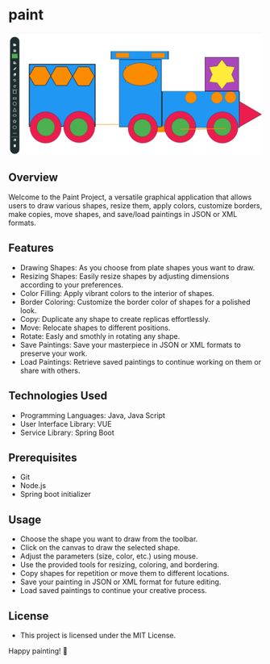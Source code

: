 # paint

<p align="center"><img src="/Screenshot 2023-12-10 131405.png"></p>

## Overview
Welcome to the Paint Project, a versatile graphical application that allows users to draw various shapes, resize them, apply colors, customize borders, make copies, move shapes, and save/load paintings in JSON or XML formats.

## Features
- Drawing Shapes: As you choose from plate shapes yous want to draw.
- Resizing Shapes: Easily resize shapes by adjusting dimensions according to your preferences.
- Color Filling: Apply vibrant colors to the interior of shapes.
- Border Coloring: Customize the border color of shapes for a polished look.
- Copy: Duplicate any shape to create replicas effortlessly.
- Move: Relocate shapes to different positions.
- Rotate: Easly and smothly in rotating any shape.
- Save Paintings: Save your masterpiece in JSON or XML formats to preserve your work.
- Load Paintings: Retrieve saved paintings to continue working on them or share with others.

## Technologies Used
- Programming Languages: Java, Java Script 
- User Interface Library: VUE
- Service Library: Spring Boot

## Prerequisites
- Git
- Node.js
- Spring boot initializer

## Usage
- Choose the shape you want to draw from the toolbar.
- Click on the canvas to draw the selected shape.
- Adjust the parameters (size, color, etc.) using mouse.
- Use the provided tools for resizing, coloring, and bordering.
- Copy shapes for repetition or move them to different locations.
- Save your painting in JSON or XML format for future editing.
- Load saved paintings to continue your creative process.

## License
- This project is licensed under the MIT License.

Happy painting! 🎨